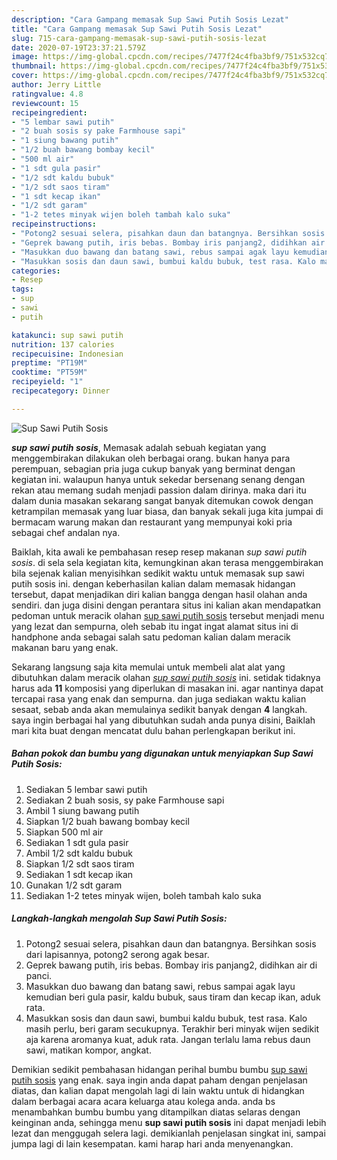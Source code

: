 ```yaml
---
description: "Cara Gampang memasak Sup Sawi Putih Sosis Lezat"
title: "Cara Gampang memasak Sup Sawi Putih Sosis Lezat"
slug: 715-cara-gampang-memasak-sup-sawi-putih-sosis-lezat
date: 2020-07-19T23:37:21.579Z
image: https://img-global.cpcdn.com/recipes/7477f24c4fba3bf9/751x532cq70/sup-sawi-putih-sosis-foto-resep-utama.jpg
thumbnail: https://img-global.cpcdn.com/recipes/7477f24c4fba3bf9/751x532cq70/sup-sawi-putih-sosis-foto-resep-utama.jpg
cover: https://img-global.cpcdn.com/recipes/7477f24c4fba3bf9/751x532cq70/sup-sawi-putih-sosis-foto-resep-utama.jpg
author: Jerry Little
ratingvalue: 4.8
reviewcount: 15
recipeingredient:
- "5 lembar sawi putih"
- "2 buah sosis sy pake Farmhouse sapi"
- "1 siung bawang putih"
- "1/2 buah bawang bombay kecil"
- "500 ml air"
- "1 sdt gula pasir"
- "1/2 sdt kaldu bubuk"
- "1/2 sdt saos tiram"
- "1 sdt kecap ikan"
- "1/2 sdt garam"
- "1-2 tetes minyak wijen boleh tambah kalo suka"
recipeinstructions:
- "Potong2 sesuai selera, pisahkan daun dan batangnya. Bersihkan sosis dari lapisannya, potong2 serong agak besar."
- "Geprek bawang putih, iris bebas. Bombay iris panjang2, didihkan air di panci."
- "Masukkan duo bawang dan batang sawi, rebus sampai agak layu kemudian beri gula pasir, kaldu bubuk, saus tiram dan kecap ikan, aduk rata."
- "Masukkan sosis dan daun sawi, bumbui kaldu bubuk, test rasa. Kalo masih perlu, beri garam secukupnya. Terakhir beri minyak wijen sedikit aja karena aromanya kuat, aduk rata. Jangan terlalu lama rebus daun sawi, matikan kompor, angkat."
categories:
- Resep
tags:
- sup
- sawi
- putih

katakunci: sup sawi putih 
nutrition: 137 calories
recipecuisine: Indonesian
preptime: "PT19M"
cooktime: "PT59M"
recipeyield: "1"
recipecategory: Dinner

---
```



![Sup Sawi Putih Sosis](https://img-global.cpcdn.com/recipes/7477f24c4fba3bf9/751x532cq70/sup-sawi-putih-sosis-foto-resep-utama.jpg)

<b><i>sup sawi putih sosis</i></b>, Memasak adalah sebuah kegiatan yang menggembirakan dilakukan oleh berbagai orang. bukan hanya para perempuan, sebagian pria juga cukup banyak yang berminat dengan kegiatan ini. walaupun hanya untuk sekedar bersenang senang dengan rekan atau memang sudah menjadi passion dalam dirinya. maka dari itu dalam dunia masakan sekarang sangat banyak ditemukan cowok dengan ketrampilan memasak yang luar biasa, dan banyak sekali juga kita jumpai di bermacam warung makan dan restaurant yang mempunyai koki pria sebagai chef andalan nya.

Baiklah, kita awali ke pembahasan resep resep makanan <i>sup sawi putih sosis</i>. di sela sela kegiatan kita, kemungkinan akan terasa menggembirakan bila sejenak kalian menyisihkan sedikit waktu untuk memasak sup sawi putih sosis ini. dengan keberhasilan kalian dalam memasak hidangan tersebut, dapat menjadikan diri kalian bangga dengan hasil olahan anda sendiri. dan juga disini dengan perantara situs ini kalian akan mendapatkan pedoman untuk meracik olahan <u>sup sawi putih sosis</u> tersebut menjadi menu yang lezat dan sempurna, oleh sebab itu ingat ingat alamat situs ini di handphone anda sebagai salah satu pedoman kalian dalam meracik makanan baru yang enak.




Sekarang langsung saja kita memulai untuk membeli alat alat yang dibutuhkan dalam meracik olahan <u><i>sup sawi putih sosis</i></u> ini. setidak tidaknya harus ada <b>11</b> komposisi yang diperlukan di masakan ini. agar nantinya dapat tercapai rasa yang enak dan sempurna. dan juga sediakan waktu kalian sesaat, sebab anda akan memulainya sedikit banyak dengan <b>4</b> langkah. saya ingin berbagai hal yang dibutuhkan sudah anda punya disini, Baiklah mari kita buat dengan mencatat dulu bahan perlengkapan berikut ini.

<!--inarticleads1-->

##### Bahan pokok dan bumbu yang digunakan untuk menyiapkan Sup Sawi Putih Sosis:

1. Sediakan 5 lembar sawi putih
1. Sediakan 2 buah sosis, sy pake Farmhouse sapi
1. Ambil 1 siung bawang putih
1. Siapkan 1/2 buah bawang bombay kecil
1. Siapkan 500 ml air
1. Sediakan 1 sdt gula pasir
1. Ambil 1/2 sdt kaldu bubuk
1. Siapkan 1/2 sdt saos tiram
1. Sediakan 1 sdt kecap ikan
1. Gunakan 1/2 sdt garam
1. Sediakan 1-2 tetes minyak wijen, boleh tambah kalo suka




<!--inarticleads2-->

##### Langkah-langkah mengolah Sup Sawi Putih Sosis:

1. Potong2 sesuai selera, pisahkan daun dan batangnya. Bersihkan sosis dari lapisannya, potong2 serong agak besar.
1. Geprek bawang putih, iris bebas. Bombay iris panjang2, didihkan air di panci.
1. Masukkan duo bawang dan batang sawi, rebus sampai agak layu kemudian beri gula pasir, kaldu bubuk, saus tiram dan kecap ikan, aduk rata.
1. Masukkan sosis dan daun sawi, bumbui kaldu bubuk, test rasa. Kalo masih perlu, beri garam secukupnya. Terakhir beri minyak wijen sedikit aja karena aromanya kuat, aduk rata. Jangan terlalu lama rebus daun sawi, matikan kompor, angkat.




Demikian sedikit pembahasan hidangan perihal bumbu bumbu <u>sup sawi putih sosis</u> yang enak. saya ingin anda dapat paham dengan penjelasan diatas, dan kalian dapat mengolah lagi di lain waktu untuk di hidangkan dalam berbagai acara acara keluarga atau kolega anda. anda bs menambahkan bumbu bumbu yang ditampilkan diatas selaras dengan keinginan anda, sehingga menu <b>sup sawi putih sosis</b> ini dapat menjadi lebih lezat dan menggugah selera lagi. demikianlah penjelasan singkat ini, sampai jumpa lagi di lain kesempatan. kami harap hari anda menyenangkan.
